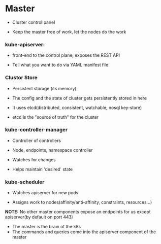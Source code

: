 # Master

- Cluster control panel

- Keep the master free of work, let the nodes do the work

### kube-apiserver:

- front-end to the control plane, exposes the REST API

- Tell what you want to do via YAML manifest file

### Clustor Store

- Persistent storage (its memory)

- The config and the state of cluster gets persistently stored in here

- It uses etcd(distributed, consistent, watchable, nosql key-store)

- etcd is the "source of truth" for the cluster

### kube-controller-manager

- Controller of controllers

- Node, endpoints, namespace controller

- Watches for changes

- Helps maintain 'desired' state

### kube-scheduler

- Watches apiserver for new pods

- Assigns work to nodes(affinity/anti-affinity, constraints, resources...)


**NOTE:** No other master components expose an endpoints for us except
apiserver(by default on port 443)

- The master is the brain of the k8s
- The commands and queries come into the apiserver component of the master
